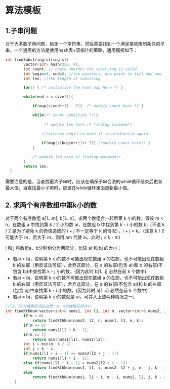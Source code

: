 # 算法模板

## 1.子串问题

对于大多数子串问题，给定一个字符串，然后需要找到一个满足某些限制条件的子串，一个通用的方法是使用hash表+双指针的策略，通用模板如下：
```cpp
int findSubstring(string s){
        vector<int> hash(256, 0);
        int count; // check whether the substring is valid
        int begin=0, end=0; //two pointers, one point to tail and one  head
        int len; //the length of substring

        for() { /* initialize the hash map here */ }

        while(end < s.size()){

            if(map[s[end++]]-- ?){  /* modify count here */ }

            while(/* count condition */){ 
                 
                 /* update len here if finding minimum*/

                //increase begin to make it invalid/valid again
                
                if(map[s[begin++]]++ ?){ /*modify count here*/ }
            }  

            /* update len here if finding maximum*/
        }
        return len;
  }
```
需要注意的是，当查找最大子串时，应该在确保子串合法的while循环结束后更新最大值，当查找最小子串时，应该在while循环里面更新最小值。

## 2. 求两个有序数组中第k小的数

对于两个有序数组 a[1…m],  b[1…n]，求两个数组合一起后第 k 小的数，假设 m < n，在数组 a 中找到第 k / 2 小的数 ai，在数组 b 中找到第 k - i 小的数 bj（不说 k / 2 是为了避免 k 的奇偶造成的 i + j 不一定等于 k 的情况），i + j = k。（注意 k / 2 可能大于 m，若大于 m，则用 am 代替 ai，此时 j = k - m) 

i 和 j 将数组a，b分别划分为两部分，比较 ai 和 bj 的大小： 

* 若ai > bj，说明第 k 小的数不可能出现在数组 a 的右部，也不可能出现在数组 b 的左部（用反证法可证），舍弃这部分，在 a 的左部(包含 ai)和 b 的右部(不包含 bj)中查找第 k - j 小的数。(因为此时 b[1...j] 必然在前 k 个数中) 
* 若ai < bj，说明第 k 小的数不可能出现在数组 a 的左部，也不可能出现在数组 b 的右部（用反证法可证），舍弃这部分，在 a 的右部(不包含 ai)和 b 的左部(包含 bj)中查找第 k - i 小的数。(因为此时 a[1...i] 必然在前 k 个数中) 
* 若ai = bj，说明第 k 小的数就是 ai，可并入上述两种情况之一。

```cpp
//l1，l2为搜索区间左边界，m，n为搜索区间大小
int findKthNum(vector<int>& nums1, int l1, int m, vector<int>& nums2, int l2, int n, int k){
        if(m > n)
            return findKthNum(nums2, l2, n, nums1, l1, m, k);
        if(m == 0)
            return nums2[l2 + k - 1];
        if(k == 1)
            return min(nums1[l1], nums2[l2]);
        int i = min(m, k / 2);
        int j = k - i;
        if(nums1[l1 + i - 1] == nums2[l2 + j - 1])
            return nums1[l1 + i - 1];
        else if(nums1[l1 + i - 1] > nums2[l2 + j - 1])
            return findKthNum(nums1, l1, i, nums2, l2 + j, n - j, k - j);
        else
            return findKthNum(nums1, l1 + i, m - i, nums2, l2, j, k - i);
    }
```